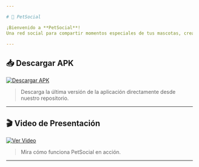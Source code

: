 ```yaml
---

# 🐾 PetSocial

¡Bienvenido a **PetSocial**!  
Una red social para compartir momentos especiales de tus mascotas, creada en **Android** usando **Kotlin**. 📱🐶🐱

---
```


## 📥 Descargar APK
[![Descargar APK](https://img.shields.io/badge/Descargar-APK-blue)](https://github.com/Sahori0701/PetSocial/releases/download/v1.0.0/PetSocial.apk)

> Descarga la última versión de la aplicación directamente desde nuestro repositorio.

---

## 🎬 Video de Presentación
[![Ver Video](https://img.shields.io/badge/Ver-Video-red)](https://github.com/Sahori0701/PetSocial/releases/download/v1.0.0/VideoPresentacionPetSocial.mp4)

> Mira cómo funciona PetSocial en acción.


---
